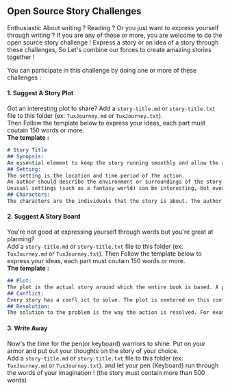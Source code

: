 
## Open Source Story Challenges
Enthusiastic About writing ? Reading ? Or you just want to express yourself through writing ? If you are any of those or more, you are welcome to do the open source story challenge ! Express a story or an idea of a story through these challenges, So Let's combine our forces to create amazing stories together ! 

You can participate in this challenge by doing one or more of these challenges :

#### 1.  Suggest A Story Plot

Got an interesting plot to share? Add a `story-title.md` or `story-title.txt` file to this folder (ex: `TuxJourney.md` or `TuxJourney.txt`). <br/>
Then Follow the template below to express your ideas, each part must coutain 150 words or more. <br/>
**The template :**
```markdown
# Story Title 
## Synopsis: 
An essential element to keep the story running smoothly and allow the action to develop in a logical way that the reader can follow. 
## Setting: 
The setting is the location and time period of the action. 
An author should describe the environment or surroundings of the story in such detail that the reader feels that he or she can picture the scene. 
Unusual settings (such as a fantasy world) can be interesting, but everyday settings can help a reader to better visualize the story and feel connected to the plot! 
## Characters: 
The characters are the individuals that the story is about. The author should introduce the characters in the story with enough information that the reader can visualize each person. This is achieved by providing detailed descriptions of a character’s physical attributes and personality traits. Every story should have a main character. The main character determines the way the plot will develop and is usually who will solve the problem the story centers upon.
```
#### 2. Suggest A Story Board
You're not good at expressing yourself through words but you're great at planning?<br/>
Add a `story-title.md` or `story-title.txt` file to this folder (ex: `TuxJourney.md` or `TuxJourney.txt`). 
Then Follow the template below to express your ideas, each part must coutain 150 words or more. <br/>
**The template :**

```markdown
## Plot: 
The plot is the actual story around which the entire book is based. A plot should have a very clear beginning, middle, and end—with all the necessary descriptions and suspense, called exposition—so that the reader can make sense of the action and follow along from start to finish. 
## Conflict: 
Every story has a confl ict to solve. The plot is centered on this confl ict and the ways in which the characters attempt to resolve the problem. When the story’s action becomes most exciting, right before the resolution, it is called the climax. 
## Resolution: 
The solution to the problem is the way the action is resolved. For example, Katie often resolves a confl ict by fi nding a compromise for two fi ghting characters or helping fix any mistakes she made while switcherooed into someone else. It is important that the resolution fi t the rest of the story in tone and creativity and solve all parts of the conflict. 
```

#### 3. Write Away
Now's the time for the pen(or keyboard) warriors to shine. Put on your armor and put out your thoughts on the story of your choice.<br/>
Add a `story-title.md` or `story-title.txt` file to this folder (ex: `TuxJourney.md` or `TuxJourney.txt`). and let your pen (Keyboard) run through the words of your imagination ! (the story must contain more than 500 words)
